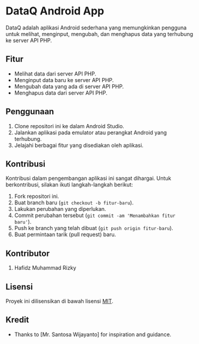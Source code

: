 # DataQ Android App

DataQ adalah aplikasi Android sederhana yang memungkinkan pengguna untuk melihat, menginput, mengubah, dan menghapus data yang terhubung ke server API PHP.

## Fitur

- Melihat data dari server API PHP.
- Menginput data baru ke server API PHP.
- Mengubah data yang ada di server API PHP.
- Menghapus data dari server API PHP.

## Penggunaan

1. Clone repositori ini ke dalam Android Studio.
2. Jalankan aplikasi pada emulator atau perangkat Android yang terhubung.
3. Jelajahi berbagai fitur yang disediakan oleh aplikasi.

## Kontribusi

Kontribusi dalam pengembangan aplikasi ini sangat dihargai. Untuk berkontribusi, silakan ikuti langkah-langkah berikut:

1. Fork repositori ini.
2. Buat branch baru (`git checkout -b fitur-baru`).
3. Lakukan perubahan yang diperlukan.
4. Commit perubahan tersebut (`git commit -am 'Menambahkan fitur baru'`).
5. Push ke branch yang telah dibuat (`git push origin fitur-baru`).
6. Buat permintaan tarik (pull request) baru.

## Kontributor
1. Hafidz Muhammad Rizky

## Lisensi

Proyek ini dilisensikan di bawah lisensi [MIT](LICENSE).

## Kredit
- Thanks to [Mr. Santosa Wijayanto] for inspiration and guidance.




